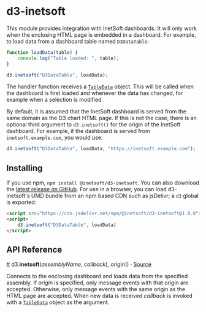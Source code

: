 # d3-inetsoft

This module provides integration with InetSoft dashboards. It will only work when the enclosing HTML page is embedded in a dashboard. For example, to load data from a dashboard table named `D3DataTable`:

```js
function loadData(table) {
    console.log("Table loaded: ", table);
}

d3.inetsoft("D3DataTable", loadData);
```

The handler function receives a [`TableData`](https://www.inetsoft.com/docs/2020.1/web-api/#worksheets-open-data_response_fields) object. This will be called when the dashboard is first loaded and whenever the data has changed, for example when a selection is modified.

By default, it is assumed that the InetSoft dashboard is served from the same domain as the D3 chart HTML page. If this is not the case, there is an optional third argument to `d3.inetsoft()` for the origin of the InetSoft dashboard. For example, if the dashboard is served from `inetsoft.example.com`, you would use:

```js
d3.inetsoft("D3DataTable", loadData, "https://inetsoft.example.com");
```

## Installing

If you use npm, `npm install @inetsoft/d3-inetsoft`. You can also download the [latest release on GitHub](https://github.com/inetsoft-technology/d3-inetsoft/releases/latest). For use in a browser, you can load d3-inetsoft's UMD bundle from an npm based CDN such as jsDelivr; a `d3` global is exported:

```html
<script src="https://cdn.jsdelivr.net/npm/@inetsoft/d3-inetsoft@1.0.0"></script>
<script>
    d3.inetsoft("D3DataTable", loadData)
</script>
```

## API Reference

<a name="inetsoft" href="#inetsoft">#</a> d3.<b>inetsoft</b>(<i>assemblyName</i>, <i>callback</i>[, <i>origin</i>]) · [Source](https://github.com/inetsoft-technology/d3-inetsoft/blob/master/src/inetsoft.js "Source")

Connects to the enclosing dashboard and loads data from the specified assembly. If <i>origin</i> is specified, only message events with that origin are accepted. Otherwise, only message events with the same origin as the HTML page are accepted. When new data is received <i>callback</i> is invoked with a [`TableData`](https://www.inetsoft.com/docs/2020.1/web-api/#worksheets-open-data_response_fields) object as the argument.
